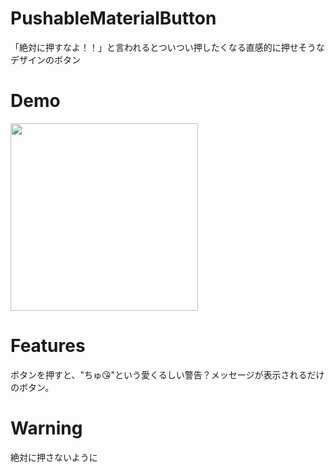 # PushableMaterialButton
「絶対に押すなよ！！」と言われるとついつい押したくなる直感的に押せそうなデザインのボタン

# Demo
<img src="https://user-images.githubusercontent.com/67716751/119407432-2d810c80-bd1f-11eb-8392-913243491220.gif" width="300">

# Features
ボタンを押すと、"ちゅ😘"という愛くるしい警告？メッセージが表示されるだけのボタン。

# Warning
絶対に押さないように
